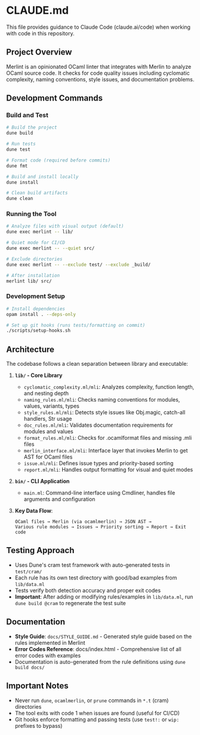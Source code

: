 # CLAUDE.md

This file provides guidance to Claude Code (claude.ai/code) when working with code in this repository.

## Project Overview

Merlint is an opinionated OCaml linter that integrates with Merlin to analyze OCaml source code. It checks for code quality issues including cyclomatic complexity, naming conventions, style issues, and documentation problems.

## Development Commands

### Build and Test
```bash
# Build the project
dune build

# Run tests
dune test

# Format code (required before commits)
dune fmt

# Build and install locally
dune install

# Clean build artifacts
dune clean
```

### Running the Tool
```bash
# Analyze files with visual output (default)
dune exec merlint -- lib/

# Quiet mode for CI/CD
dune exec merlint -- --quiet src/

# Exclude directories
dune exec merlint -- --exclude test/ --exclude _build/

# After installation
merlint lib/ src/
```

### Development Setup
```bash
# Install dependencies
opam install . --deps-only

# Set up git hooks (runs tests/formatting on commit)
./scripts/setup-hooks.sh
```

## Architecture

The codebase follows a clean separation between library and executable:

1. **`lib/` - Core Library**
   - `cyclomatic_complexity.ml/mli`: Analyzes complexity, function length, and nesting depth
   - `naming_rules.ml/mli`: Checks naming conventions for modules, values, variants, types
   - `style_rules.ml/mli`: Detects style issues like Obj.magic, catch-all handlers, Str usage
   - `doc_rules.ml/mli`: Validates documentation requirements for modules and values
   - `format_rules.ml/mli`: Checks for .ocamlformat files and missing .mli files
   - `merlin_interface.ml/mli`: Interface layer that invokes Merlin to get AST for OCaml files
   - `issue.ml/mli`: Defines issue types and priority-based sorting
   - `report.ml/mli`: Handles output formatting for visual and quiet modes

2. **`bin/` - CLI Application**
   - `main.ml`: Command-line interface using Cmdliner, handles file arguments and configuration

3. **Key Data Flow**:
   ```
   OCaml files → Merlin (via ocamlmerlin) → JSON AST →
   Various rule modules → Issues → Priority sorting → Report → Exit code
   ```

## Testing Approach

- Uses Dune's cram test framework with auto-generated tests in `test/cram/`
- Each rule has its own test directory with good/bad examples from `lib/data.ml`
- Tests verify both detection accuracy and proper exit codes
- **Important**: After adding or modifying rules/examples in `lib/data.ml`, run `dune build @cram` to regenerate the test suite

## Documentation

- **Style Guide**: `docs/STYLE_GUIDE.md` - Generated style guide based on the rules implemented in Merlint
- **Error Codes Reference**: docs/index.html - Comprehensive list of all error codes with examples
- Documentation is auto-generated from the rule definitions using `dune build docs/`

## Important Notes

- Never run `dune`, `ocamlmerlin`, or `prune` commands in `*.t` (cram) directories
- The tool exits with code 1 when issues are found (useful for CI/CD)
- Git hooks enforce formatting and passing tests (use `test!:` or `wip:` prefixes to bypass)